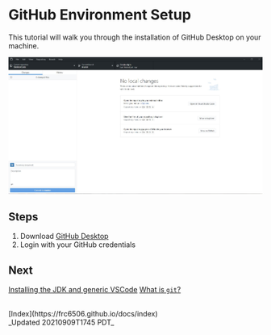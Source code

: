 # GitHub Environment Setup

This tutorial will walk you through the installation of GitHub Desktop on your machine.

![GitHub Desktop Screenshot](GitHub_Desktop_Screenshot.JPG)

## Steps

1. Download [GitHub Desktop](https://desktop.github.com)
2. Login with your GitHub credentials

## Next

[Installing the JDK and generic VSCode](../detailedSetup/genericVSCodeSetup)
[What is `git`?](introToGit)

<br>
[Index](https://frc6506.github.io/docs/index)

<br>
_Updated 20210909T1745 PDT_
